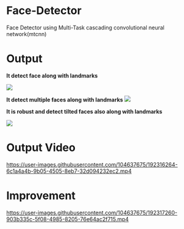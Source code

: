 # Face-Detector

Face Detector using Multi-Task cascading convolutional neural network(mtcnn)

# Output
<b>It detect face along with landmarks</b>

<kbd>
  <img src="https://user-images.githubusercontent.com/104637675/192313480-69408bf1-fda7-497d-a818-2ff506712504.png">

</kbd>


<b>It detect multiple faces along with landmarks</b>
<kbd>
  <img src="https://user-images.githubusercontent.com/104637675/192314387-d2c72b0a-01ab-4d78-8ba5-f26cef0ee566.png">
</kbd>


<b>It is robust and detect tilted faces also along with landmarks</b>

<kbd>
  <img src="https://user-images.githubusercontent.com/104637675/192315389-f68bbec7-1027-4874-ab76-4d09b531ed05.png">
</kbd>








# Output Video
https://user-images.githubusercontent.com/104637675/192316264-6c1a4a4b-9b05-4505-8eb7-32d094232ec2.mp4

# Improvement



https://user-images.githubusercontent.com/104637675/192317260-903b335c-5f08-4985-8205-76e64ac2f715.mp4


